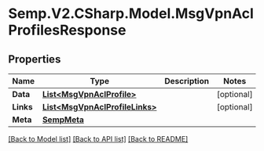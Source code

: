# Semp.V2.CSharp.Model.MsgVpnAclProfilesResponse
## Properties

Name | Type | Description | Notes
------------ | ------------- | ------------- | -------------
**Data** | [**List&lt;MsgVpnAclProfile&gt;**](MsgVpnAclProfile.md) |  | [optional] 
**Links** | [**List&lt;MsgVpnAclProfileLinks&gt;**](MsgVpnAclProfileLinks.md) |  | [optional] 
**Meta** | [**SempMeta**](SempMeta.md) |  | 

[[Back to Model list]](../README.md#documentation-for-models) [[Back to API list]](../README.md#documentation-for-api-endpoints) [[Back to README]](../README.md)

